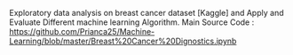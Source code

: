 Exploratory data analysis on breast cancer dataset [Kaggle] and Apply and Evaluate Different machine learning Algorithm.
Main Source Code : https://github.com/Prianca25/Machine-Learning/blob/master/Breast%20Cancer%20Dignostics.ipynb
